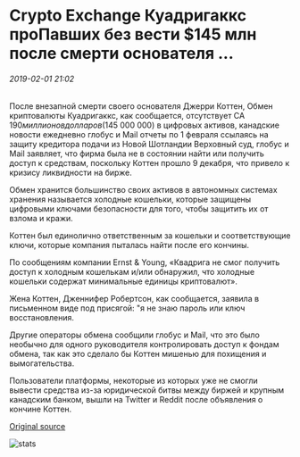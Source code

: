 # Crypto Exchange Куадригаккс проПавших без вести $145 млн после смерти основателя ...

###### 2019-02-01 21:02

После внезапной смерти своего основателя Джерри Коттен, Обмен криптовалюты Куадригаккс, как сообщается, отсутствует CA $190 миллионов долларов ($145 000 000) в цифровых активов, канадские новости ежедневно глобус и Mail отчеты по 1 февраля ссылаясь на защиту кредитора подачи из Новой Шотландии Верховный суд, глобус и Mail заявляет, что фирма была не в состоянии найти или получить доступ к средствам, поскольку Коттен прошло 9 декабря, что привело к кризису ликвидности на бирже.

Обмен хранится большинство своих активов в автономных системах хранения называется холодные кошельки, которые защищены цифровыми ключами безопасности для того, чтобы защитить их от взлома и кражи.

Коттен был единолично ответственным за кошельки и соответствующие ключи, которые компания пыталась найти после его кончины.

По сообщениям компании Ernst & Young, «Квадрига не смог получить доступ к холодным кошелькам и/или обнаружил, что холодные кошельки содержат минимальные единицы криптовалют».

Жена Коттен, Дженнифер Робертсон, как сообщается, заявила в письменном виде под присягой: "я не знаю пароль или ключ восстановления.

Другие операторы обмена сообщили глобус и Mail, что это было необычно для одного руководителя контролировать доступ к фондам обмена, так как это сделало бы Коттен мишенью для похищения и вымогательства.

Пользователи платформы, некоторые из которых уже не смогли вывести средства из-за юридической битвы между биржей и крупным канадским банком, вышли на Twitter и Reddit после объявления о кончине Коттен.

[Original source](https://cointelegraph.com/news/crypto-exchange-quadrigacx-missing-145-mln-after-death-of-founder)

![stats](https://c.statcounter.com/11760860/0/a89fa40b/1/ "stats")